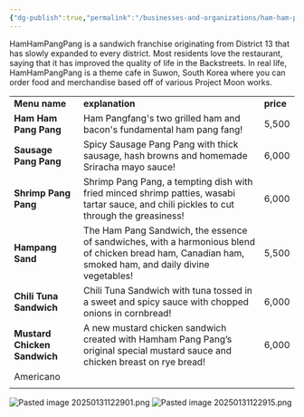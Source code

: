 ```yaml
---
{"dg-publish":true,"permalink":"/businesses-and-organizations/ham-ham-pang-pang/"}
---
```


HamHamPangPang is a sandwich franchise originating from District 13 that has slowly expanded to every district. Most residents love the restaurant, saying that it has improved the quality of life in the Backstreets. In real life, HamHamPangPang is a theme cafe in Suwon, South Korea where you can order food and merchandise based off of various Project Moon works.

|                              |                                                                                                                                                        |           |
| ---------------------------- | ------------------------------------------------------------------------------------------------------------------------------------------------------ | --------- |
| **Menu name**                | **explanation**                                                                                                                                        | **price** |
| **Ham Ham Pang Pang**        | Ham Pangfang's two grilled ham and bacon's fundamental ham pang fang!                                                                                  | 5,500     |
| **Sausage Pang Pang**        | Spicy Sausage Pang Pang with thick sausage, hash browns and homemade Sriracha mayo sauce!                                                              | 6,000     |
| **Shrimp Pang Pang**         | Shrimp Pang Pang, a tempting dish with fried minced shrimp patties, wasabi tartar sauce, and chili pickles to cut through the greasiness!              | 6,000     |
| **Hampang Sand**             | The Ham Pang Sandwich, the essence of sandwiches, with a harmonious blend of chicken bread ham, Canadian ham, smoked ham, and daily divine vegetables! | 5,500     |
| **Chili Tuna Sandwich**      | Chili Tuna Sandwich with tuna tossed in a sweet and spicy sauce with chopped onions in cornbread!                                                      | 6,000     |
| **Mustard Chicken Sandwich** | A new mustard chicken sandwich created with Hamham Pang Pang’s original special mustard sauce and chicken breast on rye bread!                         | 6,000     |
| Americano                    |                                                                                                                                                        |           |
|                              |                                                                                                                                                        |           |
![Pasted image 20250131122901.png](/img/user/Pasted%20image%2020250131122901.png)
![Pasted image 20250131122915.png](/img/user/Pasted%20image%2020250131122915.png)
